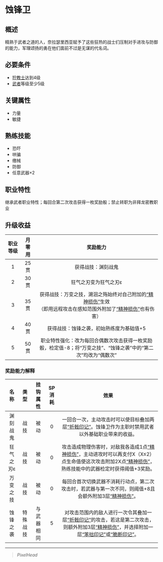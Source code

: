 # 蚀锋卫

## 概述

精熟于武者之道的人，奈拉瑟里西亚赋予了这些狂热的战士们压制对手进攻与防御的能力，军理颂扬的勇在他们面前不过是无谋的代名词。

## 必要条件

* <a href="../grimnarchclergy" target="_blank">狞教士</a>达到4级
* <a href="../../../basicJob/Warrior" target="_blank">武者</a>等级至少5级

## 关键属性

* 力量
* 敏捷

## 熟练技能

* 恐吓
* 哄骗
* 缴械
* 防御
* 任意武器×2

## 职业特性

继承武者职业特性；每回合第二次攻击获得一枚奖励骰；禁止转职为非拜龙密教职业

## 升级收益

职业等级|月零用|奖励能力
:--:|:--:|:--:
1|25贯|获得战技：渊刻战鬼
2|30贯|狂气之刃变为狂气之刃ε
3|35贯|获得战技：万变之技，溯洄之殇始终对自己附加的<a href="../../../../status/mark/#精神损伤" target="_blank">“精神损伤”</a>生效<br>（即用远程攻击在感知范围外附加了<a href="../../../../status/mark/#精神损伤" target="_blank">“精神损伤”</a>也有伤害）
4|40贯|获得战技：蚀锋之袭，初始熟练度为基础值+5
5|50贯|职业特性强化：改为每回合偶数次攻击获得一枚奖励骰，检定值-8；将“万变之技”、“蚀锋之袭”中的“第二次”均改为“偶数次”

### 奖励能力解释

名称|类型|挂钩属性|SP消耗|效果
:--:|:--:|:--:|:--:|:--:
渊刻战鬼|战技|被动|0|一回合一次，主动攻击时可以使目标叠加两层<a href="../../../../status/mark/#折戟印记" target="_blank">“折戟印记”</a>。蚀锋卫作为主职时禁用武者以外基础职业带来的收益。
狂气之刃ε|战技|被动|0|攻击造成物理伤害时，对敌我各造成1点<a href="../../../../status/mark/#精神损伤" target="_blank">“精神损伤”</a>，主动进攻时可以再支付X（X≤2）点生命值使这次攻击附加2X点<a href="../../../../status/mark/#精神损伤" target="_blank">“精神损伤”</a>，熟练技能中的武器检定时获得阈值+3奖励。
万变之技|战技|被动|0|每回合首次切换武器不消耗行动点，第二次攻击时，若武器与第一次不同，则阈值+8且会额外附加3层<a href="../../../../status/mark/#精神损伤" target="_blank">“精神损伤”</a>。
蚀锋之袭|特殊战技|与武器相同|5|对攻击范围内的敌人进行一次令其叠加一层<a href="../../../../status/mark/#折戟印记" target="_blank">“折戟印记”</a>的攻击，若这是第二次攻击，则额外附加3层<a href="../../../../status/mark/#精神损伤" target="_blank">“精神损伤”</a>，并选择附加一层<a href="../../status/mark/#笨拙印记" target="_blank">“笨拙印记”</a>或<a href="../../status/mark/#脆断印记" target="_blank">“脆断印记”</a>。

---

> *PixelHead*